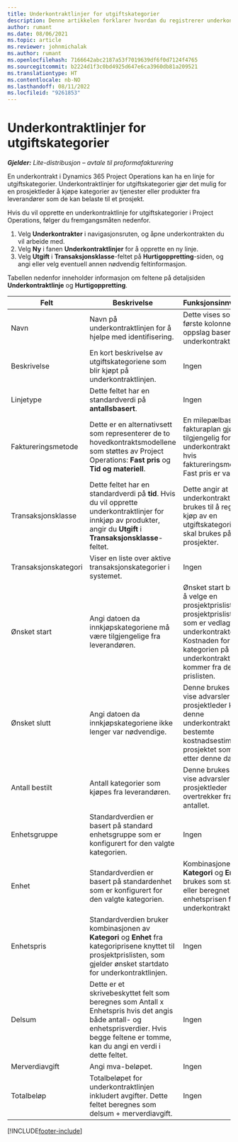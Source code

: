 ```yaml
---
title: Underkontraktlinjer for utgiftskategorier
description: Denne artikkelen forklarer hvordan du registrerer underkontraktlinjer for utgifter og bruker feltene til å registrere kjøp av tid fra leverandører.
author: rumant
ms.date: 08/06/2021
ms.topic: article
ms.reviewer: johnmichalak
ms.author: rumant
ms.openlocfilehash: 7166642abc2187a53f7019639df6f0d7124f4765
ms.sourcegitcommit: b2224d1f3c0bd4925d647e6ca3960db81a209521
ms.translationtype: HT
ms.contentlocale: nb-NO
ms.lasthandoff: 08/11/2022
ms.locfileid: "9261853"
---
```

#  <a name="subcontract-lines-for-expense-categories"></a>Underkontraktlinjer for utgiftskategorier

_**Gjelder:** Lite-distribusjon – avtale til proformafakturering_

En underkontrakt i Dynamics 365 Project Operations kan ha en linje for utgiftskategorier. Underkontraktlinjer for utgiftskategorier gjør det mulig for en prosjektleder å kjøpe kategorier av tjenester eller produkter fra leverandører som de kan belaste til et prosjekt.

Hvis du vil opprette en underkontraktlinje for utgiftskategorier i Project Operations, følger du fremgangsmåten nedenfor.

1. Velg **Underkontrakter** i navigasjonsruten, og åpne underkontrakten du vil arbeide med.
2. Velg **Ny** i fanen **Underkontraktlinjer** for å opprette en ny linje.
3. Velg **Utgift** i **Transaksjonsklasse**-feltet på **Hurtigoppretting**-siden, og angi eller velg eventuell annen nødvendig feltinformasjon.

Tabellen nedenfor inneholder informasjon om feltene på detaljsiden **Underkontraktlinje** og **Hurtigoppretting**.

| **Felt** | **Beskrivelse** | **Funksjonsinnvirkning** |
| --- | --- | --- |
| Navn | Navn på underkontraktlinjen for å hjelpe med identifisering. | Dette vises som den første kolonnen i alle oppslag basert på underkontraktlinjer. |
| Beskrivelse | En kort beskrivelse av utgiftskategoriene som blir kjøpt på underkontraktlinjen. | Ingen |
|Linjetype | Dette feltet har en standardverdi på **antallsbasert**. |Ingen |
| Faktureringsmetode | Dette er en alternativsett som representerer de to hovedkontraktsmodellene som støttes av Project Operations: **Fast pris** og **Tid og materiell**. | En milepælbasert fakturaplan gjøres tilgjengelig for underkontraktlinjer hvis faktureringsmetoden Fast pris er valgt. |
| Transaksjonsklasse | Dette feltet har en standardverdi på **tid**. Hvis du vil opprette underkontraktlinjer for innkjøp av produkter, angir du **Utgift** i **Transaksjonsklasse**-feltet.  | Dette angir at underkontraktlinjen brukes til å registrere kjøp av en utgiftskategori som skal brukes på prosjekter. |
| Transaksjonskategori | Viser en liste over aktive transaksjonskategorier i systemet. |Ingen |
| Ønsket start | Angi datoen da innkjøpskategoriene må være tilgjengelige fra leverandøren. | Ønsket start brukes til å velge en prosjektprisliste fra prosjektprislistene som er vedlagt underkontrakten. Kostnaden for kategorien på underkontraktlinjen kommer fra den prislisten. |
| Ønsket slutt | Angi datoen da innkjøpskategoriene ikke lenger var nødvendige. | Denne brukes til å vise advarsler når en prosjektleder knytter denne underkontraktlinjen til bestemte kostnadsestimater for prosjektet som kreves etter denne datoen. |
| Antall bestilt | Antall kategorier som kjøpes fra leverandøren. | Denne brukes til å vise advarsler når en prosjektleder overtrekker fra dette antallet.|
| Enhetsgruppe | Standardverdien er basert på standard enhetsgruppe som er konfigurert for den valgte kategorien. |Ingen |
| Enhet | Standardverdien er basert på standardenhet som er konfigurert for den valgte kategorien.  | Kombinasjonen av **Kategori** og **Enhet** brukes som standard eller beregnet for enhetsprisen for underkontraktlinjen.  |
| Enhetspris | Standardverdien bruker kombinasjonen av **Kategori** og **Enhet** fra kategoriprisene knyttet til prosjektprislisten, som gjelder ønsket startdato for underkontraktlinjen. |Ingen |
| Delsum | Dette er et skrivebeskyttet felt som beregnes som Antall x Enhetspris hvis det angis både antall- og enhetsprisverdier. Hvis begge feltene er tomme, kan du angi en verdi i dette feltet. |Ingen |
| Merverdiavgift | Angi mva-beløpet. |Ingen |
| Totalbeløp | Totalbeløpet for underkontraktlinjen inkludert avgifter. Dette feltet beregnes som delsum + merverdiavgift. |Ingen |


[!INCLUDE[footer-include](../../includes/footer-banner.md)]
